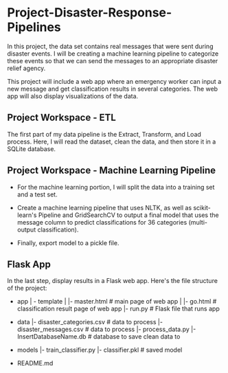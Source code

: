 # Project-Disaster-Response-Pipelines


In this project, the data set contains real messages that were sent during disaster events. I will be creating a machine learning pipeline to categorize these events so that we can send the messages to an appropriate disaster relief agency.

This project will include a web app where an emergency worker can input a new message and get classification results in several categories. The web app will also display visualizations of the data. 


## Project Workspace - ETL
The first part of my data pipeline is the Extract, Transform, and Load process. Here, I will read the dataset, clean the data, and then store it in a SQLite database. 


## Project Workspace - Machine Learning Pipeline

* For the machine learning portion, I will split the data into a training set and a test set. 

* Create a machine learning pipeline that uses NLTK, as well as scikit-learn's Pipeline and GridSearchCV to output a final model that uses the message column to predict classifications for 36 categories (multi-output classification). 

* Finally, export model to a pickle file. 

## Flask App

In the last step, display results in a Flask web app. 
Here's the file structure of the project:

- app
| - template
| |- master.html  # main page of web app
| |- go.html  # classification result page of web app
|- run.py  # Flask file that runs app

- data
|- disaster_categories.csv  # data to process 
|- disaster_messages.csv  # data to process
|- process_data.py
|- InsertDatabaseName.db   # database to save clean data to

- models
|- train_classifier.py
|- classifier.pkl  # saved model 

- README.md
